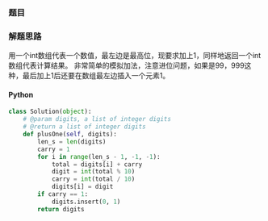 

### 题目


### 解题思路

用一个int数组代表一个数值，最左边是最高位，现要求加上1，同样地返回一个int数组代表计算结果。
非常简单的模拟加法，注意进位问题，如果是99，999这种，最后加上1后还要在数组最左边插入一个元素1。

#### Python

```python
class Solution(object):
    # @param digits, a list of integer digits
    # @return a list of integer digits
    def plusOne(self, digits):
        len_s = len(digits)
        carry = 1
        for i in range(len_s - 1, -1, -1):
            total = digits[i] + carry
            digit = int(total % 10)
            carry = int(total / 10)
            digits[i] = digit
        if carry == 1:
            digits.insert(0, 1)
        return digits
        
```

